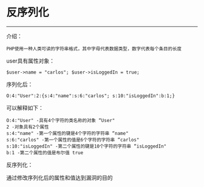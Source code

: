 # 反序列化

---

介绍：

```
PHP使用一种人类可读的字符串格式，其中字母代表数据类型，数字代表每个条目的长度
```

user具有属性对象：

```
$user->name = "carlos"; $user->isLoggedIn = true;
```

序列化后：

```
O:4:"User":2:{s:4:"name":s:6:"carlos"; s:10:"isLoggedIn":b:1;}
```

可以解释如下：

```
O:4:"User" -具有4个字符的类名称的对象 “User"
2 -对象具有2个属性
s:4:"name" -第一个属性的键是4个字符的字符串 “name"
s:6:"carlos" -第一个属性的值是6个字符的字符串 “carlos"
s:10:"isLoggedIn" -第二个属性的键是10个字符的字符串 “isLoggedIn"
b:1 -第二个属性的值是布尔值 true
```

反序列化：

通过修改序列化后的属性和值达到漏洞的目的